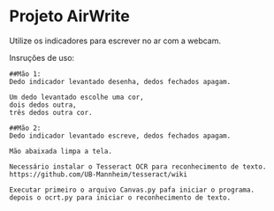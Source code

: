 # Projeto AirWrite
Utilize os indicadores para escrever no ar com a webcam.

Insruções de uso:
```
##Mão 1:
Dedo indicador levantado desenha, dedos fechados apagam.
        
Um dedo levantado escolhe uma cor, 
dois dedos outra,
três dedos outra cor. 

##Mão 2:
Dedo indicador levantado escreve, dedos fechados apagam.

Mão abaixada limpa a tela.

Necessário instalar o Tesseract OCR para reconhecimento de texto.
https://github.com/UB-Mannheim/tesseract/wiki

Executar primeiro o arquivo Canvas.py pafa iniciar o programa.
depois o ocrt.py para iniciar o reconhecimento de texto.

```